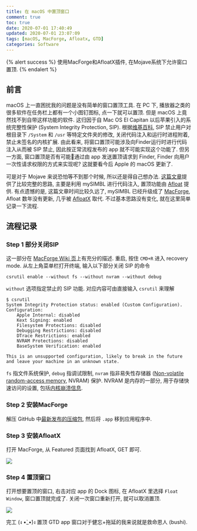 ```yaml
---
title: 在 macOS 中置顶窗口
comment: true
toc: true
date: 2020-07-01 17:40:49
updated: 2020-07-01 23:07:09
tags: [macOS, MacForge, Afloatx, GTD]
categories: Software
---
```


{% alert success %}
使用MacForge和AfloatX插件, 在Mojave系统下允许窗口置顶.
{% endalert %}
<!--more-->

## 前言

macOS 上一直困扰我的问题是没有简单的窗口置顶工具. 在 PC 下, 播放器之类的很多软件在任务栏上都有一个小图钉图标, 点一下就可以置顶. 但是 macOS 上竟然找不到自带这样功能的软件. 这归因于自 Mac OS El Capitan 以后苹果引入的系统完整性保护 (System Integrity Protection, SIP). 根据[维基百科](https://en.wikipedia.org/wiki/System_Integrity_Protection#Functions), SIP 禁止用户对根目录下 `/System` 和 `/usr` 等特定文件夹的修改, 关闭代码注入和运行时进程附着, 禁止未签名的内核扩展. 由此看来, 将窗口置顶可能涉及向Finder运行时进行代码注入从而被 SIP 禁止, 因此按正常流程发布的 app 就不可能实现这个功能了. 但另一方面, 窗口置顶是否有可能通过由 app 发送置顶请求到 Finder, Finder 向用户一次性请求权限的方式来实现呢? 这就要看今后 Apple 的 macOS 更新了.

可是对于 Mojave 来说恐怕等不到那个时候, 所以还是得自己想办法. [这篇文章](https://www.maketecheasier.com/mac-keeping-your-application-window-always-on-top/)提供了比较完整的思路, 主要是利用 mySIMBL 进行代码注入, 置顶功能由 [Afloat](https://github.com/rwu823/afloat) 提供. 有点遗憾的是, 这篇文章时间比较久远了, mySIMBL 已经升级成了 [MacForge](https://github.com/MacEnhance/MacForge), Afloat 数年没有更新, 几乎被 [AfloatX](https://github.com/jslegendre/AfloatX) 取代. 不过基本思路没有变化, 就在这里简单记录一下流程.

## 流程记录

### Step 1 部分关闭SIP

这一部分在 [MacForge Wiki 页](https://github.com/MacEnhance/MacForge/wiki/Installation)上有充分的描述. 重启, 按住 `CMD+R` 进入 recovery mode. 从左上角菜单栏打开终端, 输入以下部分关闭 SIP 的命令

```shell
csrutil enable --without fs --without nvram --without debug
```

`without` 选项指定禁止的 SIP 功能. 对应内容可由直接输入 `csrutil` 来理解

```plain
$ csrutil
System Integrity Protection status: enabled (Custom Configuration).
Configuration:
    Apple Internal: disabled
    Kext Signing: enabled
    Filesystem Protections: disabled
    Debugging Restrictions: disabled
    DTrace Restrictions: enabled
    NVRAM Protections: disabled
    BaseSystem Verification: enabled

This is an unsupported configuration, likely to break in the future and leave your machine in an unknown state.
```

`fs` 指文件系统保护, `debug` 指调试限制, `nvram` 指非易失性存储器 ([Non-volatile random-access memory](https://en.wikipedia.org/wiki/Non-volatile_random-access_memory), NVRAM) 保护. NVRAM 是内存的一部分, 用于存储快速访问的设置, 包括[内核崩溃信息](https://support.apple.com/zh-cn/HT204063).

### Step 2 安装MacForge

解压 GitHub 中[最新发布的压缩包](https://github.com/w0lfschild/app_updates/raw/master/MacForge/MacForge.zip), 然后将 `.app` 移到应用程序中.

### Step 3 安装AfloatX

打开 MacForge, 从 Featured 页面找到 AfloatX, GET 即可.

![ ](plugin.png)

### Step 4 置顶窗口

打开想要置顶的窗口, 右击对应 app 的 Dock 图标, 在 AfloatX 里选择 `Float Window`, 窗口置顶就完成了. 关闭一次窗口重新打开, 就可以取消置顶.

![ ](float-taskpaper.png)

完工 (ง •̀_•́)ง 置顶 GTD app 窗口对于健忘+拖延的我来说就是救命恩人 (bushi).
